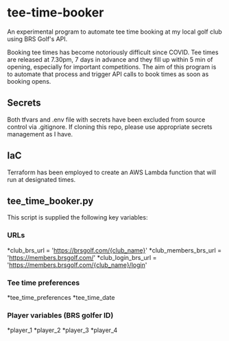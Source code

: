 # tee-time-booker
An experimental program to automate tee time booking at my local golf club using BRS Golf's API.

Booking tee times has become notoriously difficult since COVID. Tee times are released at 7.30pm, 7 days in advance and they fill up within 5 min of opening, especially for important competitions. The aim of this program is to automate that process and trigger API calls to book times as soon as booking opens.

## Secrets

Both tfvars and .env file with secrets have been excluded from source control via .gitignore. If cloning this repo, please use appropriate secrets management as I have.

## IaC

Terraform has been employed to create an AWS Lambda function that will run at designated times.

## tee_time_booker.py

This script is supplied the following key variables:

### URLs
*club_brs_url = 'https://brsgolf.com/{club_name}'
*club_members_brs_url = 'https://members.brsgolf.com/'
*club_login_brs_url = 'https://members.brsgolf.com/{club_name}/login'

### Tee time preferences
*tee_time_preferences
*tee_time_date

### Player variables (BRS golfer ID)
*player_1
*player_2
*player_3
*player_4